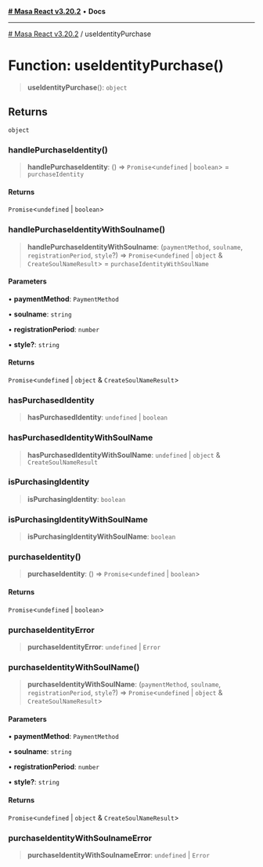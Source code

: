 [**# Masa React v3.20.2**](../README.md) • **Docs**

***

[# Masa React v3.20.2](../globals.md) / useIdentityPurchase

# Function: useIdentityPurchase()

> **useIdentityPurchase**(): `object`

## Returns

`object`

### handlePurchaseIdentity()

> **handlePurchaseIdentity**: () => `Promise`\<`undefined` \| `boolean`\> = `purchaseIdentity`

#### Returns

`Promise`\<`undefined` \| `boolean`\>

### handlePurchaseIdentityWithSoulname()

> **handlePurchaseIdentityWithSoulname**: (`paymentMethod`, `soulname`, `registrationPeriod`, `style`?) => `Promise`\<`undefined` \| `object` & `CreateSoulNameResult`\> = `purchaseIdentityWithSoulName`

#### Parameters

• **paymentMethod**: `PaymentMethod`

• **soulname**: `string`

• **registrationPeriod**: `number`

• **style?**: `string`

#### Returns

`Promise`\<`undefined` \| `object` & `CreateSoulNameResult`\>

### hasPurchasedIdentity

> **hasPurchasedIdentity**: `undefined` \| `boolean`

### hasPurchasedIdentityWithSoulName

> **hasPurchasedIdentityWithSoulName**: `undefined` \| `object` & `CreateSoulNameResult`

### isPurchasingIdentity

> **isPurchasingIdentity**: `boolean`

### isPurchasingIdentityWithSoulName

> **isPurchasingIdentityWithSoulName**: `boolean`

### purchaseIdentity()

> **purchaseIdentity**: () => `Promise`\<`undefined` \| `boolean`\>

#### Returns

`Promise`\<`undefined` \| `boolean`\>

### purchaseIdentityError

> **purchaseIdentityError**: `undefined` \| `Error`

### purchaseIdentityWithSoulName()

> **purchaseIdentityWithSoulName**: (`paymentMethod`, `soulname`, `registrationPeriod`, `style`?) => `Promise`\<`undefined` \| `object` & `CreateSoulNameResult`\>

#### Parameters

• **paymentMethod**: `PaymentMethod`

• **soulname**: `string`

• **registrationPeriod**: `number`

• **style?**: `string`

#### Returns

`Promise`\<`undefined` \| `object` & `CreateSoulNameResult`\>

### purchaseIdentityWithSoulnameError

> **purchaseIdentityWithSoulnameError**: `undefined` \| `Error`
